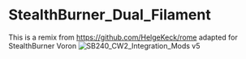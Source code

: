 # StealthBurner_Dual_Filament
This is a remix from https://github.com/HelgeKeck/rome adapted for StealthBurner Voron
![SB240_CW2_Integration_Mods v5](https://github.com/FBServiceTech3D/StealthBurner_Dual_Filament/assets/100725052/18d93494-c014-4fdf-bae4-17164d7ce138)
